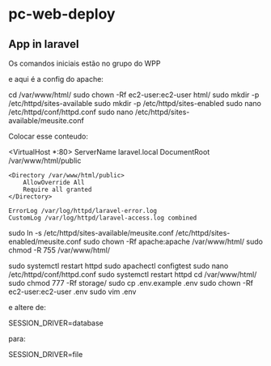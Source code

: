 # pc-web-deploy

## App in laravel 

Os comandos iniciais estão no grupo do WPP

e aqui é a config do apache:

cd /var/www/html/
sudo chown -Rf ec2-user:ec2-user html/
sudo mkdir -p /etc/httpd/sites-available
sudo mkdir -p /etc/httpd/sites-enabled
sudo nano /etc/httpd/conf/httpd.conf
sudo nano /etc/httpd/sites-available/meusite.conf

Colocar esse conteudo:

<VirtualHost *:80>
    ServerName laravel.local
    DocumentRoot /var/www/html/public

    <Directory /var/www/html/public>
        AllowOverride All
        Require all granted
    </Directory>

    ErrorLog /var/log/httpd/laravel-error.log
    CustomLog /var/log/httpd/laravel-access.log combined
</VirtualHost>


sudo ln -s /etc/httpd/sites-available/meusite.conf /etc/httpd/sites-enabled/meusite.conf
sudo chown -Rf apache:apache /var/www/html/
sudo chmod -R 755 /var/www/html/

sudo systemctl restart httpd
sudo apachectl configtest
sudo nano /etc/httpd/conf/httpd.conf
sudo systemctl restart httpd
cd /var/www/html/
sudo chmod 777 -Rf storage/
sudo cp .env.example .env
sudo chown -Rf ec2-user:ec2-user .env
sudo vim .env

e altere de:

SESSION_DRIVER=database

para:

SESSION_DRIVER=file
